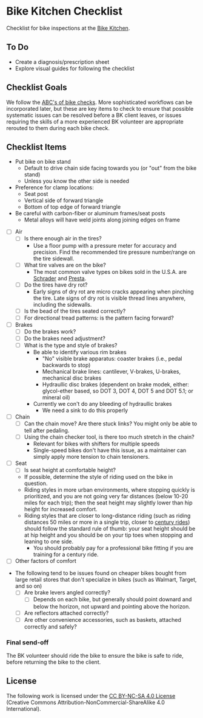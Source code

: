 # Bike Kitchen Checklist
Checklist for bike inspections at the [Bike Kitchen](https://biketothesea.org/bk/).

## To Do
* Create a diagnosis/prescription sheet
* Explore visual guides for following the checklist

## Checklist Goals
We follow the [ABC's of bike checks](https://bikeleague.org/videos/basic-bike-check/).
More sophisticated workflows can be incorporated later, but these are key items
to check to ensure that possible systematic issues can be resolved before a BK
client leaves, or issues requiring the skills of a more experienced BK volunteer
are appropriate rerouted to them during each bike check.

## Checklist Items

* Put bike on bike stand
    * Default to drive chain side facing towards you (or "out" from the bike stand)
    * Unless you know the other side is needed
* Preference for clamp locations:
    * Seat post
    * Vertical side of forward triangle
    * Bottom of top edge of forward triangle
* Be careful with carbon-fiber or aluminum frames/seat posts
    * Metal alloys will have weld joints along joining edges on frame
* [ ] Air
    * [ ] Is there enough air in the tires?
        * Use a floor pump with a pressure meter for accuracy and precision.  Find the recommended tire pressure number/range on the tire sidewall.
    * [ ] What tire valves are on the bike?
        * The most common valve types on bikes sold in the U.S.A. are [Schrader](https://en.wikipedia.org/wiki/Schrader_valve) and [Presta](https://en.wikipedia.org/wiki/Presta_valve).
    * [ ] Do the tires have dry rot?
        * Early signs of dry rot are micro cracks appearing when pinching the tire.  Late signs of dry rot is visible thread lines anywhere, including the sidewalls.
    * [ ] Is the bead of the tires seated correctly?
    * [ ] For directional tread patterns: is the pattern facing forward?
* [ ] Brakes
    * [ ] Do the brakes work?
    * [ ] Do the brakes need adjustment?
    * [ ] What is the type and style of brakes?
        * Be able to identify various rim brakes
            * "No" visible brake apparatus: coaster brakes (i.e., pedal backwards to stop)
            * Mechanical brake lines: cantilever, V-brakes, U-brakes, mechanical disc brakes
            * Hydraullic disc brakes (dependent on brake modek, either: glycol-ether based, so DOT 3, DOT 4, DOT 5 and DOT 5.1; or mineral oil)
         * Currently we con't do any bleeding of hydraullic brakes
             * We need a sink to do this properly
* [ ] Chain
    * [ ] Can the chain move?  Are there stuck links?  You might only be able to tell after pedaling.
    * [ ] Using the chain checker tool, is there too much stretch in the chain?
        * Relevant for bikes with shifters for multiple speeds
        * Single-speed bikes don't have this issue, as a maintainer can simply apply more tension to chain tensioners.
* [ ] Seat
    * [ ] Is seat height at comfortable height?
    * If possible, determine the style of riding used on the bike in question.
    * Riding styles in more urban environments, where stopping quickly is prioritized, and you are not going very far distances (below 10-20 miles for each trip); then the seat height may slightly lower than hip height for increased comfort.
    * Riding styles that are closer to long-distance riding (such as riding distances 50 miles or more in a single trip, closer to [century rides](https://en.wikipedia.org/wiki/Century_ride)) should follow the standard rule of thumb: your seat height should be at hip height and you should be on your tip toes when stopping and leaning to one side.
        * You should probably pay for a professional bike fitting if you are training for a century ride.
* [ ] Other factors of comfort
* The following tend to be issues found on cheaper bikes bought from large retail stores that don't specialize in bikes (such as Walmart, Target, and so on)
    * [ ] Are brake levers angled correctly?
        * [ ] Depends on each bike, but generally should point downard and below the horizon, not upward and pointing above the horizon.
    * [ ] Are reflectors attached correctly?
    * [ ] Are other convenience accessories, such as baskets, attached correctly and safely?

### Final send-off
The BK volunteer should ride the bike to ensure the bike is safe to ride, before
returning the bike to the client.

## License
The following work is licensed under the [CC BY-NC-SA 4.0 License](https://creativecommons.org/licenses/by-nc-sa/4.0/deed.en)
(Creative Commons Attribution-NonCommercial-ShareAlike 4.0 International).

